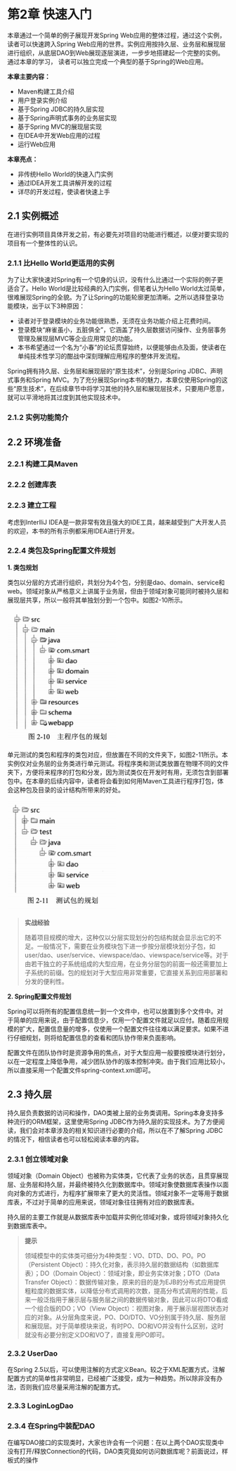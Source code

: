 # 第2章 快速入门

本章通过一个简单的例子展现开发Spring Web应用的整体过程，通过这个实例，读者可以快速跨入Spring Web应用的世界。实例应用按持久层、业务层和展现层进行组织，从底层DAO到Web展现逐层演进，一步步地搭建起一个完整的实例。通过本章的学习， 读者可以独立完成一个典型的基于Spring的Web应用。

**本章主要内容：**

* Maven构建工具介绍
* 用户登录实例介绍
* 基于Spring JDBC的持久层实现
* 基于Spring声明式事务的业务层实现
* 基于Spring MVC的展现层实现
* 在IDEA中开发Web应用的过程
* 运行Web应用

**本章亮点：**

* 非传统Hello World的快速入门实例
* 通过IDEA开发工具讲解开发的过程
* 详尽的开发过程，使读者快速上手

## 2.1 实例概述

在进行实例项目具体开发之前，有必要先对项目的功能进行概述，以便对要实现的项目有一个整体性的认识。

### 2.1.1 比Hello World更适用的实例

为了让大家快速对Spring有一个切身的认识，没有什么比通过一个实际的例子更适合了。Hello World是比较经典的入门实例，但笔者认为Hello World太过简单，很难展现Spring的全貌。为了让Spring的功能轮廓更加清晰。之所以选择登录功能模块，出于以下3种原因：

* 读者对于登录模块的业务功能很熟悉，无须在业务功能介绍上花费时间。
* 登录模块“麻雀虽小，五脏俱全”，它涵盖了持久层数据访问操作、业务层事务管理及展现层MVC等企业应用常见的功能。
* 本书希望通过一个名为“小春”的论坛贯穿始终，以便能够由点及面，使读者在单纯技术性学习的酣战中深刻理解应用程序的整体开发流程。

Spring拥有持久层、业务层和展现层的“原生技术”，分别是Spring JDBC、声明式事务和Spring MVC。为了充分展现Spring本书的魅力，本章仅使用Spring的这些“原生技术”，在后续章节中将学习其他的持久层和展现层技术，只要用户愿意，就可以平滑地将其过度到其他实现技术中。

### 2.1.2 实例功能简介

## 2.2 环境准备

### 2.2.1 构建工具Maven

### 2.2.2 创建库表

### 2.2.3 建立工程

考虑到InterlliJ IDEA是一款非常有效且强大的IDE工具，越来越受到广大开发人员的欢迎，本书的所有示例都采用IDEA进行开发。

### 2.2.4 类包及Spring配置文件规划

**1. 类包规划**

类包以分层的方式进行组织，共划分为4个包，分别是dao、domain、service和web。领域对象从严格意义上讲属于业务层，但由于领域对象可能同时被持久层和展现层共享，所以一般将其单独划分到一个包中。如图2-10所示。

![1559966535230](assets/1559966535230.png)

单元测试的类包和程序的类包对应，但放置在不同的文件夹下，如图2-11所示。本实例仅对业务层的业务类进行单元测试。将程序类和测试类放置在物理不同的文件夹下，方便将来程序的打包和分发，因为测试类仅在开发时有用，无须包含到部署包中。在本章的后续内容中，读者将会看到如何用Maven工具进行程序打包，体会这种包及目录的设计结构所带来的好处。

![1559966686241](assets/1559966686241.png)

> **实战经验**
>
> 随着项目规模的增大，这种仅以分层实现划分的包结构就会显示出它的不足。一般情况下，需要在业务模块包下进一步按分层模块划分子包，如user/dao、user/service、viewspace/dao、viewspace/service等。对于由若干独立的子系统组成的大型应用，在业务分层包的前面一般还需要加上子系统的前缀。包的规划对于大型应用非常重要，它直接关系到应用部署和分发的便利性。

**2. Spring配置文件规划**

Spring可以将所有的配置信息统一到一个文件中，也可以放置到多个文件中。对于简单的应用来说，由于配置信息少，仅用一个配置文件就足以应付。随着应用规模的扩大，配置信息量的增多，仅使用一个配置文件往往难以满足要求。如果不进行仔细规划，则将给配置信息的查看和团队协作带来负面影响。

配置文件在团队协作时是资源争用的焦点，对于大型应用一般要按模块进行划分，以在一定程度上降低争用，减少团队协作的版本控制冲突。由于我们应用比较小，所以直接采用一个配置文件spring-context.xml即可。

## 2.3 持久层

持久层负责数据的访问和操作，DAO类被上层的业务类调用。Spring本身支持多种流行的ORM框架，这里使用Spring JDBC作为持久层的实现技术。为了方便阅读，我们会对本章涉及的相关知识进行必要的介绍，所以在不了解Spring JDBC的情况下，相信读者也可以轻松阅读本章的内容。

### 2.3.1 创立领域对象

领域对象（Domain Object）也被称为实体类，它代表了业务的状态，且贯穿展现层、业务层和持久层，并最终被持久化到数据库中。领域对象使数据库表操作以面向对象的方式进行，为程序扩展带来了更大的灵活性。领域对象不一定等用于数据库表，不过对于简单的应用来说，领域对象往往拥有对应的数据库表。

持久层的主要工作就是从数据库表中加载并实例化领域对象，或将领域对象持久化到数据库表中。

> **提示**
>
> 领域模型中的实体类可细分为4种类型：VO、DTD、DO、PO。PO（Persistent Object）：持久化对象，表示持久层的数据结构（如数据库表）；DO（Domain Object）：领域对象，即业务实体对象；DTO（Data Transfer Object）：数据传输对象，原来的目的是为EJB的分布式应用提供粗粒度的数据实体，以降低分布式调用的次数，提高分布式调用的性能，后来一般泛指用于展示层与服务层之间的数据传输对象，因此可以将DTO看成一个组合版的DO；VO（View Object）：视图对象，用于展示层视图状态对应的对象。从分层角度来说，PO、DO/DTO、VO分别属于持久层、服务层和展现层。对于简单模块来说，有时PO、DO和VO并没有什么区别，这时就没有必要分别定义DO和VO了，直接复用PO即可。

### 2.3.2 UserDao

在Spring 2.5以后，可以使用注解的方式定义Bean。较之于XML配置方式，注解配置方式的简单性非常明显，已经被广泛接受，成为一种趋势。所以除非没有办法，否则我们应尽量采用注解的配置方式。

### 2.3.3 LoginLogDao

### 2.3.4 在Spring中装配DAO

在编写DAO接口的实现类时，大家也许会有一个问题：在以上两个DAO实现类中没有打开/释放Connection的代码，DAO类究竟如何访问数据库呢？前面说过，样板式的操作

